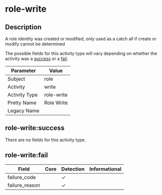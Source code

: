 role-write
==========

Description
-----------
A role identity was created or modified, only used as a catch all if create or modify cannot be determined

The possible fields for this activity type will vary depending on whether the activity was a [success](#role-writesuccess) or a [fail](#role-writefail).

| Parameter     | Value      |
| ------------- | ---------- |
| Subject       | role       |
| Activity      | write      |
| Activity Type | role-write |
| Pretty Name   | Role Write |
| Legacy Name   |            |

role-write:success
------------------

There are no fields for this activity type.


role-write:fail
---------------

| Field          | Core | Detection | Informational |
| -------------- | ---- | --------- | ------------- |
| failure_code   |      | &#10003;  |               |
| failure_reason |      | &#10003;  |               |